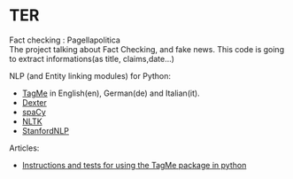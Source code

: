 # TER
Fact checking : Pagellapolitica   
The project talking about Fact Checking, and fake news. This code is going to extract informations(as title, claims,date...)   
 
NLP (and Entity linking modules) for Python:

- [TagMe](https://tagme.d4science.org/tagme/) in English(en), German(de) and Italian(it).
- [Dexter](http://dexter.isti.cnr.it/)
- [spaCy](https://spacy.io/)
- [NLTK](https://www.nltk.org/)
- [StanfordNLP](https://stanfordnlp.github.io/stanfordnlp/)

Articles:   
- [Instructions and tests for using the TagMe package in python](http://www.programmersought.com/article/7320856236/)   
